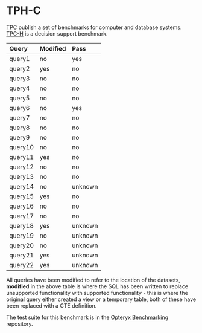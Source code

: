 # TPH-C

[TPC](https://www.tpc.org/) publish a set of benchmarks for computer and database systems. [TPC-H](https://www.tpc.org/tpch/default5.asp) is a decision support benchmark.

Query   | Modified | Pass
:------ | :------- | :---------
query1  | no       | yes
query2  | yes      | no
query3  | no       | no
query4  | no       | no
query5  | no       | no
query6  | no       | yes
query7  | no       | no
query8  | no       | no
query9  | no       | no
query10 | no       | no
query11 | yes      | no
query12 | no       | no
query13 | no       | no
query14 | no       | unknown
query15 | yes      | no
query16 | no       | no
query17 | no       | no
query18 | yes      | unknown
query19 | no       | unknown
query20 | no       | unknown
query21 | yes      | unknown
query22 | yes      | unknown

All queries have been modified to refer to the location of the datasets, **modified** in the above table is where the SQL has been written to replace unsupported functionality with supported functionality - this is where the original query either created a view or a temporary table, both of these have been replaced with a CTE definition.

The test suite for this benchmark is in the [Opteryx Benchmarking](https://github.com/mabel-dev/wrenchy-bench) repository.